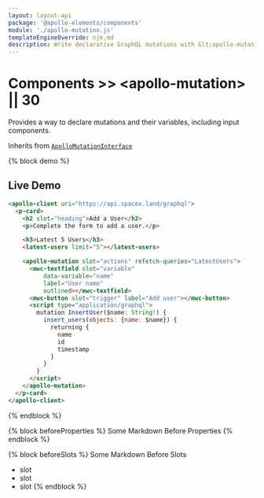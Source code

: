 ```yaml
---
layout: layout-api
package: '@apollo-elements/components'
module: './apollo-mutation.js'
templateEngineOverride: njk,md
description: Write declarative GraphQL mutations with &lt;apollo-mutation&gt; custom element. Write your GraphQL and variables in HTML, even use inputs to define variables. Do more with less code with Apollo Elements and web components.
---
```


# Components >> &lt;apollo-mutation&gt; || 30

Provides a way to declare mutations and their variables, including input components.

Inherits from [`ApolloMutationInterface`](/api/interfaces/mutation/)

{% block demo %}
## Live Demo

```html wcd oxFdNcAerrfuuiOMM22M www/index.html
<apollo-client uri="https://api.spacex.land/graphql">
  <p-card>
    <h2 slot="heading">Add a User</h2>
    <p>Complete the form to add a user.</p>

    <h3>Latest 5 Users</h3>
    <latest-users limit="5"></latest-users>

    <apollo-mutation slot="actions" refetch-queries="LatestUsers">
      <mwc-textfield slot="variable"
          data-variable="name"
          label="User name"
          outlined></mwc-textfield>
      <mwc-button slot="trigger" label="Add user"></mwc-button>
      <script type="application/graphql">
        mutation InsertUser($name: String!) {
          insert_users(objects: {name: $name}) {
            returning {
              name
              id
              timestamp
            }
          }
        }
      </script>
    </apollo-mutation>
  </p-card>
</apollo-client>
```
{% endblock %}

{% block beforeProperties %}
Some Markdown Before Properties
{% endblock %}

{% block beforeSlots %}
Some Markdown Before Slots
- slot
- slot
- slot
{% endblock %}
